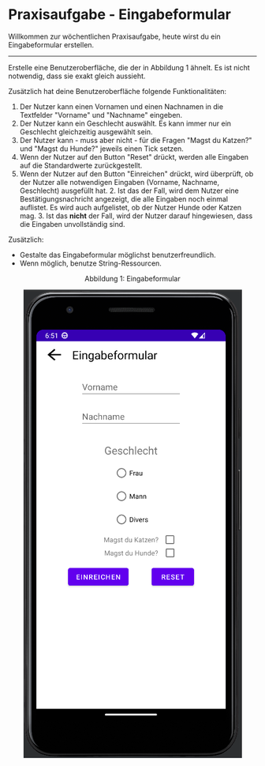 # Praxisaufgabe - Eingabeformular

Willkommen zur wöchentlichen Praxisaufgabe, heute wirst du ein Eingabeformular erstellen.

---

Erstelle eine Benutzeroberfläche, die der in Abbildung 1 ähnelt.
Es ist nicht notwendig, dass sie exakt gleich aussieht.

Zusätzlich hat deine Benutzeroberfläche folgende Funktionalitäten:
1. Der Nutzer kann einen Vornamen und einen Nachnamen in die Textfelder "Vorname" 
und "Nachname" eingeben.
2. Der Nutzer kann ein Geschlecht auswählt. Es kann immer nur ein Geschlecht gleichzeitig ausgewählt sein.
3. Der Nutzer kann - muss aber nicht - für die Fragen "Magst du Katzen?" und "Magst du Hunde?" jeweils einen Tick setzen.
4. Wenn der Nutzer auf den Button "Reset" drückt, werden alle Eingaben auf die Standardwerte zurückgestellt.
5. Wenn der Nutzer auf den Button "Einreichen" drückt, wird überprüft, ob der Nutzer alle notwendigen Eingaben (Vorname, Nachname, Geschlecht) 
   ausgefüllt hat. 
   2. Ist das der Fall, wird dem Nutzer eine Bestätigungsnachricht angezeigt, 
   die alle Eingaben noch einmal auflistet. Es wird auch aufgelistet, ob der Nutzer Hunde oder Katzen mag.
   3. Ist das <b>nicht</b> der Fall, wird der Nutzer darauf hingewiesen, dass die Eingaben unvollständig sind.

Zusätzlich:  
- Gestalte das Eingabeformular möglichst benutzerfreundlich.  
- Wenn möglich, benutze String-Ressourcen.

<p align="center">
    Abbildung 1: Eingabeformular
</p>
<p align="center">
    <img src="imgs/md_img_2.png">
</p>

